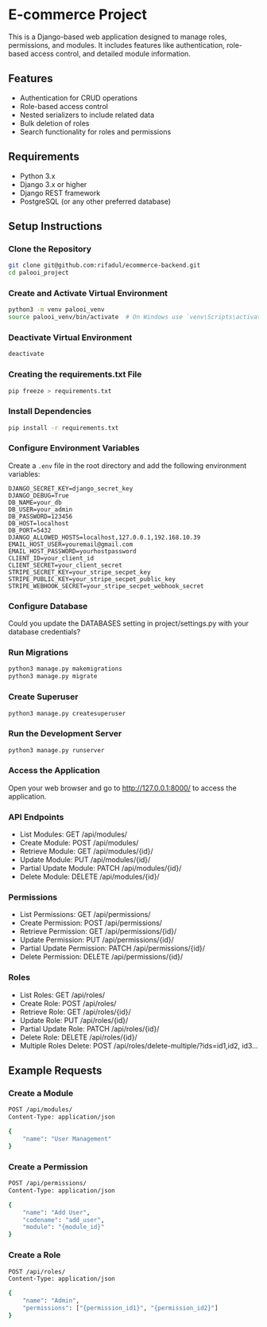 # E-commerce Project

This is a Django-based web application designed to manage roles, permissions, and modules. It includes features like authentication, role-based access control, and detailed module information.

## Features

-   Authentication for CRUD operations
-   Role-based access control
-   Nested serializers to include related data
-   Bulk deletion of roles
-   Search functionality for roles and permissions

## Requirements

-   Python 3.x
-   Django 3.x or higher
-   Django REST framework
-   PostgreSQL (or any other preferred database)

## Setup Instructions

### Clone the Repository

```sh
git clone git@github.com:rifadul/ecommerce-backend.git
cd palooi_project
```

### Create and Activate Virtual Environment

```sh
python3 -m venv palooi_venv
source palooi_venv/bin/activate  # On Windows use `venv\Scripts\activate`

```

### Deactivate Virtual Environment

```sh
deactivate

```

### Creating the requirements.txt File

```sh
pip freeze > requirements.txt

```

### Install Dependencies

```sh
pip install -r requirements.txt
```

### Configure Environment Variables
Create a `.env` file in the root directory and add the following environment variables:

```env
DJANGO_SECRET_KEY=django_secret_key
DJANGO_DEBUG=True
DB_NAME=your_db
DB_USER=your_admin
DB_PASSWORD=123456
DB_HOST=localhost
DB_PORT=5432
DJANGO_ALLOWED_HOSTS=localhost,127.0.0.1,192.168.10.39
EMAIL_HOST_USER=youremail@gmail.com
EMAIL_HOST_PASSWORD=yourhostpassword
CLIENT_ID=your_client_id
CLIENT_SECRET=your_client_secret
STRIPE_SECRET_KEY=your_stripe_secpet_key
STRIPE_PUBLIC_KEY=your_stripe_secpet_public_key
STRIPE_WEBHOOK_SECRET=your_stripe_secpet_webhook_secret
```

### Configure Database

Could you update the DATABASES setting in project/settings.py with your database credentials?

### Run Migrations

```sh
python3 manage.py makemigrations
python3 manage.py migrate

```

### Create Superuser

```sh
python3 manage.py createsuperuser
```

### Run the Development Server

```sh
python3 manage.py runserver

```

### Access the Application

Open your web browser and go to http://127.0.0.1:8000/ to access the application.

### API Endpoints

-   List Modules: GET /api/modules/
-   Create Module: POST /api/modules/
-   Retrieve Module: GET /api/modules/{id}/
-   Update Module: PUT /api/modules/{id}/
-   Partial Update Module: PATCH /api/modules/{id}/
-   Delete Module: DELETE /api/modules/{id}/

### Permissions

-   List Permissions: GET /api/permissions/
-   Create Permission: POST /api/permissions/
-   Retrieve Permission: GET /api/permissions/{id}/
-   Update Permission: PUT /api/permissions/{id}/
-   Partial Update Permission: PATCH /api/permissions/{id}/
-   Delete Permission: DELETE /api/permissions/{id}/

### Roles

-   List Roles: GET /api/roles/
-   Create Role: POST /api/roles/
-   Retrieve Role: GET /api/roles/{id}/
-   Update Role: PUT /api/roles/{id}/
-   Partial Update Role: PATCH /api/roles/{id}/
-   Delete Role: DELETE /api/roles/{id}/
-   Multiple Roles Delete: POST /api/roles/delete-multiple/?ids=id1,id2, id3...

## Example Requests

### Create a Module

```sh
POST /api/modules/
Content-Type: application/json

{
    "name": "User Management"
}
```

### Create a Permission

```sh
POST /api/permissions/
Content-Type: application/json

{
    "name": "Add User",
    "codename": "add_user",
    "module": "{module_id}"
}
```

### Create a Role

```sh
POST /api/roles/
Content-Type: application/json

{
    "name": "Admin",
    "permissions": ["{permission_id1}", "{permission_id2}"]
}
```
